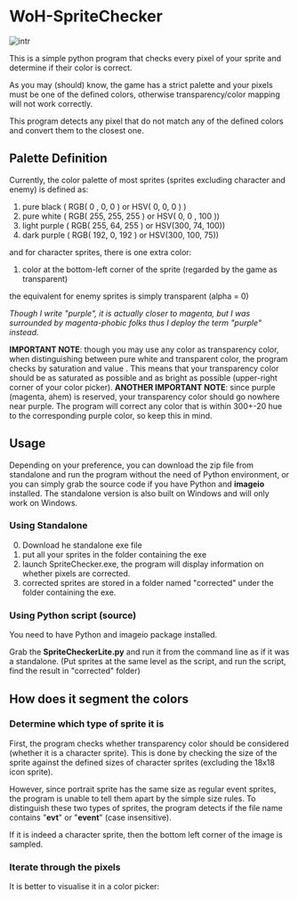 # WoH-SpriteChecker

![intr](https://github.com/Myonmu/WoH-SpriteChecker/assets/62897460/0cb1ca26-13a1-4fd7-9108-0649121c7e1e)


This is a simple python program that checks every pixel of your sprite and determine if their color is correct.

As you may (should) know, the game has a strict palette and your pixels must be one of the defined colors, otherwise transparency/color mapping will not work correctly.

This program detects any pixel that do not match any of the defined colors and convert them to the closest one. 

## Palette Definition

Currently, the color palette of most sprites (sprites excluding character and enemy) is defined as:

1. pure black ( RGB( 0 , 0, 0 ) or HSV( 0, 0, 0 ) )
2. pure white ( RGB( 255, 255, 255 ) or HSV( 0, 0 , 100 ))
3. light purple ( RGB( 255, 64, 255 ) or HSV(300, 74, 100))
4. dark purple ( RGB( 192, 0, 192 ) or HSV(300, 100, 75))


and for character sprites, there is one extra color:

1. color at the bottom-left corner of the sprite (regarded by the game as transparent)

the equivalent for enemy sprites is simply transparent (alpha = 0)

*Though I write "purple", it is actually closer to magenta, but I was surrounded by magenta-phobic folks thus I deploy the term "purple" instead.*

**IMPORTANT NOTE**:  though you may use any color as transparency color, when distinguishing between pure white and transparent color, the program checks by saturation and value . This means that your transparency color should be as saturated as possible and as bright as possible (upper-right corner of your color picker).
**ANOTHER IMPORTANT NOTE**: since purple (magenta, ahem) is reserved, your transparency color should go nowhere near purple. The program will correct any color that is within 300+-20 hue to the corresponding purple color, so keep this in mind.

## Usage

Depending on your preference, you can download the zip file from standalone and run the program without the need of Python environment, or you can simply grab the source code if you have Python and **imageio** installed. The standalone version is also built on Windows and will only work on Windows. 

### Using Standalone
0. Download he standalone exe file
1. put all your sprites in the folder containing the exe
2. launch SpriteChecker.exe, the program will display information on whether pixels are corrected.
3. corrected sprites are stored in a folder named "corrected" under the folder containing the exe.

### Using Python script (source)

You need to have Python and imageio package installed. 

Grab the **SpriteCheckerLite.py** and run it from the command line as if it was a standalone. (Put sprites at the same level as the script, and run the script, find the result in "corrected" folder) 

## How does it segment the colors

### Determine which type of sprite it is  

First, the program checks whether transparency color should be considered (whether it is a character sprite). This is done by checking the size of the sprite against the defined sizes of character sprites (excluding the 18x18 icon sprite).

However, since portrait sprite has the same size as regular event sprites, the program is unable to tell them apart by the simple size rules. To distinguish these two types of sprites, the program detects if the file name contains "**evt**" or "**event**" (case insensitive).

If it is indeed a character sprite, then the bottom left corner of the image is sampled.

### Iterate through the pixels

It is better to visualise it in a color picker:

